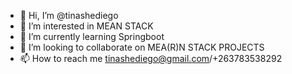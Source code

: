 - 👋 Hi, I’m @tinashediego
- 👀 I’m interested in MEAN STACK
- 🌱 I’m currently learning Springboot
- 💞️ I’m looking to collaborate on MEA(R)N STACK PROJECTS
- 📫 How to reach me tinashediego@gmail.com/+263783538292 

<!---
tinashediego/tinashediego is a ✨ special ✨ repository because its `README.md` (this file) appears on your GitHub profile.
You can click the Preview link to take a look at your changes.
--->
